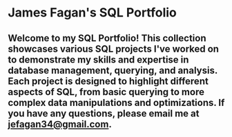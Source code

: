 # James Fagan's SQL Portfolio

## Welcome to my SQL Portfolio! This collection showcases various SQL projects I've worked on to demonstrate my skills and expertise in database management, querying, and analysis. Each project is designed to highlight different aspects of SQL, from basic querying to more complex data manipulations and optimizations. If you have any questions, please email me at jefagan34@gmail.com.
